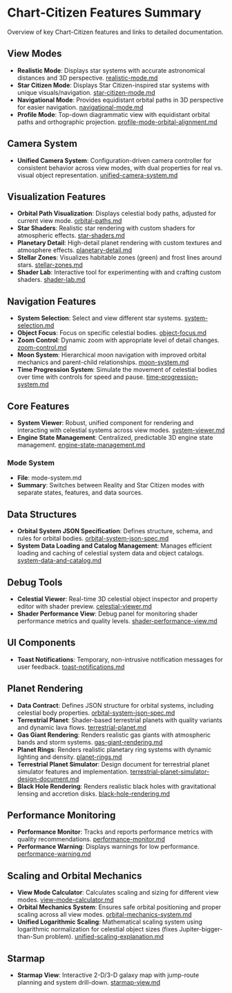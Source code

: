 # Chart-Citizen Features Summary

Overview of key Chart-Citizen features and links to detailed documentation.

## View Modes
- **Realistic Mode**: Displays star systems with accurate astronomical distances and 3D perspective. [realistic-mode.md](./realistic-mode.md)
- **Star Citizen Mode**: Displays Star Citizen-inspired star systems with unique visuals/navigation. [star-citizen-mode.md](./star-citizen-mode.md)
- **Navigational Mode**: Provides equidistant orbital paths in 3D perspective for easier navigation. [navigational-mode.md](./navigational-mode.md)
- **Profile Mode**: Top-down diagrammatic view with equidistant orbital paths and orthographic projection. [profile-mode-orbital-alignment.md](./profile-mode-orbital-alignment.md)

## Camera System
- **Unified Camera System**: Configuration-driven camera controller for consistent behavior across view modes, with dual properties for real vs. visual object representation. [unified-camera-system.md](./unified-camera-system.md)

## Visualization Features
- **Orbital Path Visualization**: Displays celestial body paths, adjusted for current view mode. [orbital-paths.md](./orbital-paths.md)
- **Star Shaders**: Realistic star rendering with custom shaders for atmospheric effects. [star-shaders.md](./star-shaders.md)
- **Planetary Detail**: High-detail planet rendering with custom textures and atmosphere effects. [planetary-detail.md](./planetary-detail.md)
- **Stellar Zones**: Visualizes habitable zones (green) and frost lines around stars. [stellar-zones.md](./stellar-zones.md)
- **Shader Lab**: Interactive tool for experimenting with and crafting custom shaders. [shader-lab.md](./shader-lab.md)

## Navigation Features
- **System Selection**: Select and view different star systems. [system-selection.md](./system-selection.md)
- **Object Focus**: Focus on specific celestial bodies. [object-focus.md](./object-focus.md)
- **Zoom Control**: Dynamic zoom with appropriate level of detail changes. [zoom-control.md](./zoom-control.md)
- **Moon System**: Hierarchical moon navigation with improved orbital mechanics and parent-child relationships. [moon-system.md](./moon-system.md)
- **Time Progression System**: Simulate the movement of celestial bodies over time with controls for speed and pause. [time-progression-system.md](./time-progression-system.md)

## Core Features
- **System Viewer**: Robust, unified component for rendering and interacting with celestial systems across view modes. [system-viewer.md](./system-viewer.md)
- **Engine State Management**: Centralized, predictable 3D engine state management. [engine-state-management.md](./engine-state-management.md)

### Mode System
- **File**: mode-system.md
- **Summary**: Switches between Reality and Star Citizen modes with separate states, features, and data sources.

## Data Structures
- **Orbital System JSON Specification**: Defines structure, schema, and rules for orbital bodies. [orbital-system-json-spec.md](./orbital-system-json-spec.md)
- **System Data Loading and Catalog Management**: Manages efficient loading and caching of celestial system data and object catalogs. [system-data-and-catalog.md](./system-data-and-catalog.md)

## Debug Tools
- **Celestial Viewer**: Real-time 3D celestial object inspector and property editor with shader preview. [celestial-viewer.md](./celestial-viewer.md)
- **Shader Performance View**: Debug panel for monitoring shader performance metrics and quality levels. [shader-performance-view.md](./shader-performance-view.md)

## UI Components
- **Toast Notifications**: Temporary, non-intrusive notification messages for user feedback. [toast-notifications.md](./toast-notifications.md)

## Planet Rendering
- **Data Contract**: Defines JSON structure for orbital systems, including celestial body properties. [orbital-system-json-spec.md](../../architecture/orbital-system-json-spec.md)
- **Terrestrial Planet**: Shader-based terrestrial planets with quality variants and dynamic lava flows. [terrestrial-planet.md](./terrestrial-planet.md)
- **Gas Giant Rendering**: Renders realistic gas giants with atmospheric bands and storm systems. [gas-giant-rendering.md](./gas-giant-rendering.md)
- **Planet Rings**: Renders realistic planetary ring systems with dynamic lighting and density. [planet-rings.md](./planet-rings.md)
- **Terrestrial Planet Simulator**: Design document for terrestrial planet simulator features and implementation. [terrestrial-planet-simulator-design-document.md](./terrestrial-planet-simulator-design-document.md)
- **Black Hole Rendering**: Renders realistic black holes with gravitational lensing and accretion disks. [black-hole-rendering.md](./black-hole-rendering.md)

## Performance Monitoring
- **Performance Monitor**: Tracks and reports performance metrics with quality recommendations. [performance-monitor.md](./performance-monitor.md)
- **Performance Warning**: Displays warnings for low performance. [performance-warning.md](./performance-warning.md)

## Scaling and Orbital Mechanics
- **View Mode Calculator**: Calculates scaling and sizing for different view modes. [view-mode-calculator.md](./view-mode-calculator.md)
- **Orbital Mechanics System**: Ensures safe orbital positioning and proper scaling across all view modes. [orbital-mechanics-system.md](./orbital-mechanics-system.md)
- **Unified Logarithmic Scaling**: Mathematical scaling system using logarithmic normalization for celestial object sizes (fixes Jupiter-bigger-than-Sun problem). [unified-scaling-explanation.md](./unified-scaling-explanation.md)

## Starmap
- **Starmap View**: Interactive 2-D/3-D galaxy map with jump-route planning and system drill-down. [starmap-view.md](./starmap-view.md) 